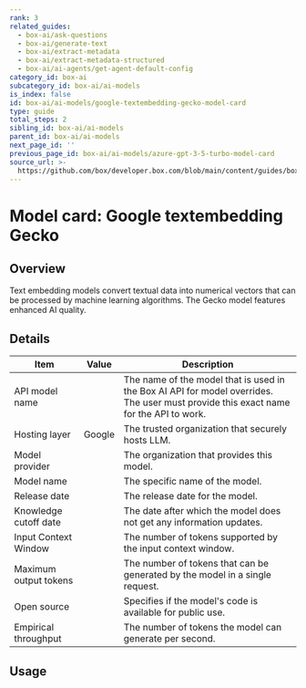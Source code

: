```yaml
---
rank: 3
related_guides:
  - box-ai/ask-questions
  - box-ai/generate-text
  - box-ai/extract-metadata
  - box-ai/extract-metadata-structured
  - box-ai/ai-agents/get-agent-default-config
category_id: box-ai
subcategory_id: box-ai/ai-models
is_index: false
id: box-ai/ai-models/google-textembedding-gecko-model-card
type: guide
total_steps: 2
sibling_id: box-ai/ai-models
parent_id: box-ai/ai-models
next_page_id: ''
previous_page_id: box-ai/ai-models/azure-gpt-3-5-turbo-model-card
source_url: >-
  https://github.com/box/developer.box.com/blob/main/content/guides/box-ai/ai-models/google-textembedding-gecko-model-card.md
---
```

# Model card: Google textembedding Gecko

## Overview

Text embedding models convert textual data into numerical vectors that can be processed by machine learning algorithms. The Gecko model features enhanced AI quality.

## Details

| Item  | Value | Description |
|-----------|----------|----------|
|API model name|| The name of the model that is used in the Box AI API for model overrides. The user must provide this exact name for the API to work. |
|Hosting layer|  Google | The trusted organization that securely hosts LLM. |
|Model provider|| The organization that provides this model. |
|Model name|| The specific name of the model. |
|Release date| | The release date for the model.|
|Knowledge cutoff date| | The date after which the model does not get any information updates. |
|Input Context Window || The number of tokens supported by the input context window.|
|Maximum output tokens |  |The number of tokens that can be generated by the model in a single request.|
|Open source | | Specifies if the model's code is available for public use.
|Empirical throughput| | The number of tokens the model can generate per second.|

## Usage